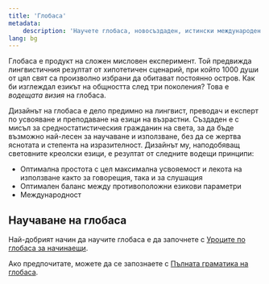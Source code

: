 ```yaml
---
title: 'Глобаса'
metadata:
    description: 'Научете глобаса, новосъздаден, истински международен спомагателен език.'
lang: bg
---
```


Глобаса е продукт на сложен мисловен експеримент. Той предвижда лингвистичния резултат от хипотетичен сценарий, при който 1000 души от цял свят са произволно избрани да обитават постоянно остров. Как би изглеждал езикът на общността след три поколения? Това е _водещата визия_ на глобаса.

Дизайнът на глобаса е дело предимно на лингвист, преводач и експерт по усвояване и преподаване на езици на възрастни. Създаден е с мисъл за средностатистическия гражданин на света, за да бъде възможно най-лесен за научаване и използване, без да се жертва яснотата и степента на изразителност. Дизайнът му, наподобяващ световните креолски езици, е резултат от следните водещи принципи:

* Оптимална простота с цел максимална усвояемост и лекота на използване както за говорещия, така и за слушащия
* Оптимален баланс между противоположни езикови параметри
* Международност

## Научаване на глобаса

Най-добрият начин да научите глобаса е да започнете с [Уроците по глобаса за начинаещи](./02.darsu.default.bul.md).

Ако предпочитате, можете да се запознаете с [Пълната граматика на глобаса](https://salif.github.io/gramati-fe-globasa/bg-gemini/).
